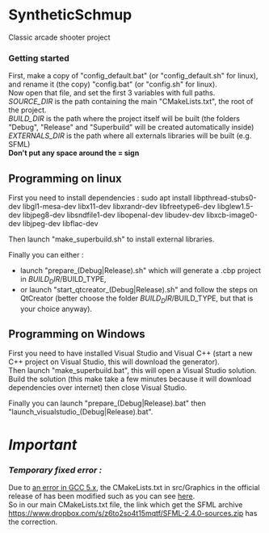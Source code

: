 # SyntheticSchmup

Classic arcade shooter project


### Getting started

First, make a copy of "config_default.bat" (or "config_default.sh" for linux), and rename it (the copy) "config.bat" (or "config.sh" for linux).  
Now open that file, and set the first 3 variables with full paths.  
*SOURCE_DIR* is the path containing the main "CMakeLists.txt", the root of the project.  
*BUILD_DIR* is the path where the project itself will be built (the folders "Debug", "Release" and "Superbuild" will be created automatically inside)  
*EXTERNALS_DIR* is the path where all externals libraries will be built (e.g. SFML)  
__Don't put any space around the = sign__

Programming on linux
--------------------
First you need to install dependencies :
sudo apt install libpthread-stubs0-dev libgl1-mesa-dev libx11-dev libxrandr-dev libfreetype6-dev libglew1.5-dev libjpeg8-dev libsndfile1-dev libopenal-dev libudev-dev libxcb-image0-dev libjpeg-dev libflac-dev

Then launch "make_superbuild.sh" to install external libraries.

Finally you can either :
* launch "prepare_(Debug|Release).sh" which will generate a .cbp project in $BUILD_DIR/$BUILD_TYPE,
* or launch "start_qtcreator_(Debug|Release).sh" and follow the steps on QtCreator (better choose the folder $BUILD_DIR/$BUILD_TYPE, but that is your choice anyway).

Programming on Windows
---------------------
First you need to have installed Visual Studio and Visual C++ (start a new C++ project on Visual Studio, this will download the generator).  
Then launch "make_superbuild.bat", this will open a Visual Studio solution. Build the solution (this make take a few minutes because it will download dependencies over internet) then close Visual Studio.

Finally you can launch "prepare_(Debug|Release).bat" then "launch_visualstudio_(Debug|Release).bat".


# ***Important***
###  *Temporary fixed error :*
Due to [an error in GCC 5.x](http://en.sfml-dev.org/forums/index.php?topic=20394.0), the CMakeLists.txt in src/Graphics in the official release of has been modified such as you can see [here](https://web.archive.org/web/20160509014317/https://gitlab.peach-bun.com/pinion/SFML/commit/3383b4a472f0bd16a8161fb8760cd3e6333f1782.patch).  
So in our main CMakeLists.txt file, the link which get the SFML archive https://www.dropbox.com/s/z6to2so4t15mqtf/SFML-2.4.0-sources.zip has the correction.
